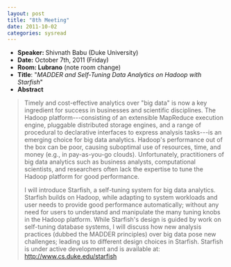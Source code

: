 ```yaml
---
layout: post
title: "8th Meeting"
date: 2011-10-02
categories: sysread
---
```


<ul>
	<li><strong>Speaker: </strong>Shivnath Babu (Duke University)</li>
	<li><strong>Date:</strong> October 7th, 2011 (Friday)</li>
	<li><strong>Room: Lubrano</strong> (note room change)</li>
	<li><strong>Title</strong>: "<em>MADDER and Self-Tuning Data Analytics on Hadoop with Starfish</em>"</li>
	<li><strong>Abstract</strong></li>
</ul>
<blockquote>Timely and cost-effective analytics over "big data" is now a key  ingredient for success in businesses and scientific disciplines. The Hadoop platform---consisting of an extensible MapReduce execution  engine, pluggable distributed storage engines, and a range of procedural  to declarative interfaces to express analysis tasks---is an emerging  choice for big data analytics. Hadoop's performance out of the box can  be poor, causing suboptimal use of resources, time, and money (e.g., in  pay-as-you-go clouds). Unfortunately, practitioners of big data analytics such as business  analysts, computational scientists, and researchers often lack the  expertise to tune the Hadoop platform for good performance.

I will introduce Starfish, a self-tuning system for big data analytics. Starfish builds on Hadoop, while adapting to system workloads and user  needs to provide good performance automatically; without any need for  users to understand and manipulate the many tuning knobs in the Hadoop  platform. While Starfish's design is guided by work on self-tuning  database systems, I will discuss how new analysis practices (dubbed the  MADDER principles) over big data pose new challenges; leading us to  different design choices in Starfish. Starfish is under active  development and is available at: <a href="http://www.cs.duke.edu/starfish">http://www.cs.duke.edu/starfish</a></blockquote>
